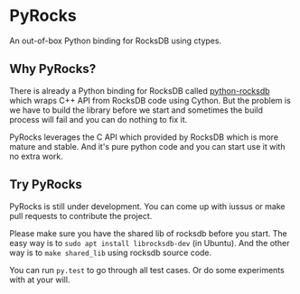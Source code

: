 # PyRocks

An out-of-box Python binding for RocksDB using ctypes.
 
## Why PyRocks?

There is already a Python binding for RocksDB called [python-rocksdb][1] which wraps C++ API from RocksDB code using Cython. But the problem is we have to build the library before we start and sometimes the build process will fail and you can do nothing to fix it.

PyRocks leverages the C API which provided by RocksDB which is more mature and stable. And it's pure python code and you can start use it with no extra work.

## Try PyRocks

PyRocks is still under development. You can come up with iussus or make pull requests to contribute the project.

Please make sure you have the shared lib of rocksdb before you start. The easy way is to `sudo apt install librocksdb-dev` (in Ubuntu). And the other way is to `make shared_lib` using rocksdb source code.

You can run `py.test` to go through all test cases. Or do some experiments with at your will.

[1]: https://github.com/twmht/python-rocksdb

